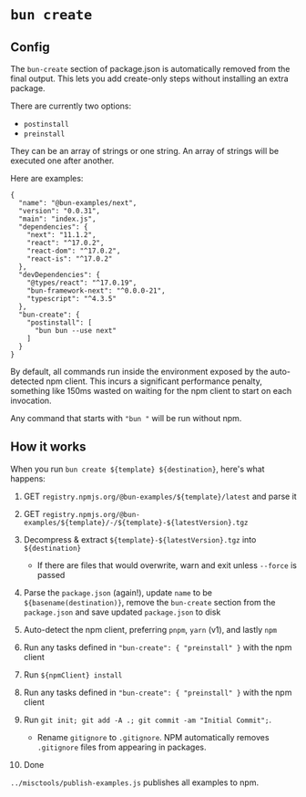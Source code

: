 # `bun create`

## Config

The `bun-create` section of package.json is automatically removed from the final output. This lets you add create-only steps without installing an extra package.

There are currently two options:

- `postinstall`
- `preinstall`

They can be an array of strings or one string. An array of strings will be executed one after another.

Here are examples:

```
{
  "name": "@bun-examples/next",
  "version": "0.0.31",
  "main": "index.js",
  "dependencies": {
    "next": "11.1.2",
    "react": "^17.0.2",
    "react-dom": "^17.0.2",
    "react-is": "^17.0.2"
  },
  "devDependencies": {
    "@types/react": "^17.0.19",
    "bun-framework-next": "^0.0.0-21",
    "typescript": "^4.3.5"
  },
  "bun-create": {
    "postinstall": [
      "bun bun --use next"
    ]
  }
}
```

By default, all commands run inside the environment exposed by the auto-detected npm client. This incurs a significant performance penalty, something like 150ms wasted on waiting for the npm client to start on each invocation.

Any command that starts with `"bun "` will be run without npm.

## How it works

When you run `bun create ${template} ${destination}`, here's what happens:

1. GET `registry.npmjs.org/@bun-examples/${template}/latest` and parse it
2. GET `registry.npmjs.org/@bun-examples/${template}/-/${template}-${latestVersion}.tgz`
3. Decompress & extract `${template}-${latestVersion}.tgz` into `${destination}`

   - If there are files that would overwrite, warn and exit unless `--force` is passed

4. Parse the `package.json` (again!), update `name` to be `${basename(destination)}`, remove the `bun-create` section from the `package.json` and save updated `package.json` to disk
5. Auto-detect the npm client, preferring `pnpm`, `yarn` (v1), and lastly `npm`
6. Run any tasks defined in `"bun-create": { "preinstall" }` with the npm client
7. Run `${npmClient} install`
8. Run any tasks defined in `"bun-create": { "preinstall" }` with the npm client
9. Run `git init; git add -A .; git commit -am "Initial Commit";`.

   - Rename `gitignore` to `.gitignore`. NPM automatically removes `.gitignore` files from appearing in packages.

10. Done

`../misctools/publish-examples.js` publishes all examples to npm.
